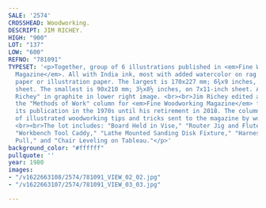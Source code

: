 ```yaml
---
SALE: '2574'
CROSSHEAD: Woodworking.
DESCRIPT: JIM RICHEY.
HIGH: "900"
LOT: "137"
LOW: "600"
REFNO: "781091"
TYPESET: '<p>Together, group of 6 illustrations published in <em>Fine Woodworking
  Magazine</em>. All with India ink, most with added watercolor on rag watercolor
  paper or illustration paper. The largest is 170x227 mm; 6¾x9 inches, on 8½x11-inch
  sheet. The smallest is 90x210 mm; 3½x8½ inches, on 7x11-inch sheet. All signed "Jim
  Richey" in graphite in lower right image. <br><br>Jim Richey edited and illustrated
  the "Methods of Work" column for <em>Fine Woodworking Magazine</em> from early in
  its publication in the 1970s until his retirement in 2018. The column consisted
  of illustrated woodworking tips and tricks sent to the magazine by woodworkers.
  <br><br>The lot includes: "Board Held in Vise," "Router Jig and Fluted Workpiece,"
  "Workbench Tool Caddy," "Lathe Mounted Sanding Disk Fixture," "Harness Ring Drawer
  Pull," and "Chair Leveling on Tableau."</p>'
background_color: "#ffffff"
pullquote: ''
year: 1980
images:
- "/v1622663108/2574/781091_VIEW_02_02.jpg"
- "/v1622663107/2574/781091_VIEW_03_03.jpg"

---
```

